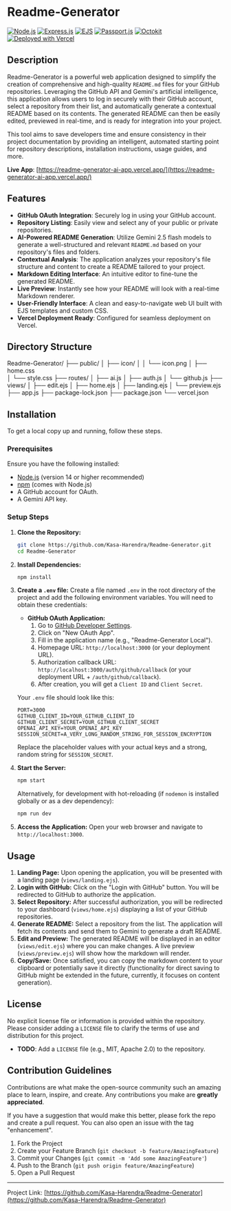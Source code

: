 # Readme-Generator

[![Node.js](https://img.shields.io/badge/Node.js-18%2B-green?logo=node.js&logoColor=white)](https://nodejs.org/)
[![Express.js](https://img.shields.io/badge/Express.js-4.x-blue?logo=express&logoColor=white)](https://expressjs.com/)
[![EJS](https://img.shields.io/badge/EJS-template-lightgrey?logo=html5)](https://ejs.co/)
[![Passport.js](https://img.shields.io/badge/Passport.js-Auth-brightgreen?logo=passport)](http://www.passportjs.org/)
[![Octokit](https://img.shields.io/badge/Octokit-GitHub%20API-orange?logo=github&logoColor=white)](https://octokit.github.io/rest.js/)
[![Deployed with Vercel](https://img.shields.io/badge/Deployed%20with-Vercel-black?logo=vercel)](https://vercel.com/)

## Description

Readme-Generator is a powerful web application designed to simplify the creation of comprehensive and high-quality `README.md` files for your GitHub repositories. Leveraging the GitHub API and Gemini's artificial intelligence, this application allows users to log in securely with their GitHub account, select a repository from their list, and automatically generate a contextual README based on its contents. The generated README can then be easily edited, previewed in real-time, and is ready for integration into your project.

This tool aims to save developers time and ensure consistency in their project documentation by providing an intelligent, automated starting point for repository descriptions, installation instructions, usage guides, and more.

**Live App**: [https://readme-generator-ai-app.vercel.app/](https://readme-generator-ai-app.vercel.app/)

## Features

*   **GitHub OAuth Integration**: Securely log in using your GitHub account.
*   **Repository Listing**: Easily view and select any of your public or private repositories.
*   **AI-Powered README Generation**: Utilize Gemini 2.5 flash models to generate a well-structured and relevant `README.md` based on your repository's files and folders.
*   **Contextual Analysis**: The application analyzes your repository's file structure and content to create a README tailored to your project.
*   **Markdown Editing Interface**: An intuitive editor to fine-tune the generated README.
*   **Live Preview**: Instantly see how your README will look with a real-time Markdown renderer.
*   **User-Friendly Interface**: A clean and easy-to-navigate web UI built with EJS templates and custom CSS.
*   **Vercel Deployment Ready**: Configured for seamless deployment on Vercel.

## Directory Structure
Readme-Generator/
├── public/
│   ├── icon/
│   │   └── icon.png
│   ├── home.css   
│   └── style.css
├── routes/
│   ├── ai.js
│   ├── auth.js
│   └── github.js
├── views/
│   ├── edit.ejs
│   ├── home.ejs
│   ├── landing.ejs
│   └── preview.ejs
├── app.js
├── package-lock.json
├── package.json
└── vercel.json


## Installation

To get a local copy up and running, follow these steps.

### Prerequisites

Ensure you have the following installed:

*   [Node.js](https://nodejs.org/en/download/) (version 14 or higher recommended)
*   [npm](https://www.npmjs.com/get-npm) (comes with Node.js)
*   A GitHub account for OAuth.
*   A Gemini API key.

### Setup Steps

1.  **Clone the Repository:**
    ```bash
    git clone https://github.com/Kasa-Harendra/Readme-Generator.git
    cd Readme-Generator
    ```

2.  **Install Dependencies:**
    ```bash
    npm install
    ```

3.  **Create a `.env` file:**
    Create a file named `.env` in the root directory of the project and add the following environment variables. You will need to obtain these credentials:

    *   **GitHub OAuth Application:**
        1.  Go to [GitHub Developer Settings](https://github.com/settings/developers).
        2.  Click on "New OAuth App".
        3.  Fill in the application name (e.g., "Readme-Generator Local").
        4.  Homepage URL: `http://localhost:3000` (or your deployment URL).
        5.  Authorization callback URL: `http://localhost:3000/auth/github/callback` (or your deployment URL + `/auth/github/callback`).
        6.  After creation, you will get a `Client ID` and `Client Secret`.

    Your `.env` file should look like this:

    ```env
    PORT=3000
    GITHUB_CLIENT_ID=YOUR_GITHUB_CLIENT_ID
    GITHUB_CLIENT_SECRET=YOUR_GITHUB_CLIENT_SECRET
    OPENAI_API_KEY=YOUR_OPENAI_API_KEY
    SESSION_SECRET=A_VERY_LONG_RANDOM_STRING_FOR_SESSION_ENCRYPTION
    ```
    Replace the placeholder values with your actual keys and a strong, random string for `SESSION_SECRET`.

4.  **Start the Server:**
    ```bash
    npm start
    ```
    Alternatively, for development with hot-reloading (if `nodemon` is installed globally or as a dev dependency):
    ```bash
    npm run dev
    ```

5.  **Access the Application:**
    Open your web browser and navigate to `http://localhost:3000`.

## Usage

1.  **Landing Page:** Upon opening the application, you will be presented with a landing page (`views/landing.ejs`).
2.  **Login with GitHub:** Click on the "Login with GitHub" button. You will be redirected to GitHub to authorize the application.
3.  **Select Repository:** After successful authorization, you will be redirected to your dashboard (`views/home.ejs`) displaying a list of your GitHub repositories.
4.  **Generate README:** Select a repository from the list. The application will fetch its contents and send them to Gemini to generate a draft README.
5.  **Edit and Preview:** The generated README will be displayed in an editor (`views/edit.ejs`) where you can make changes. A live preview (`views/preview.ejs`) will show how the markdown will render.
6.  **Copy/Save:** Once satisfied, you can copy the markdown content to your clipboard or potentially save it directly (functionality for direct saving to GitHub might be extended in the future, currently, it focuses on content generation).

## License

No explicit license file or information is provided within the repository. Please consider adding a `LICENSE` file to clarify the terms of use and distribution for this project.

*   **TODO**: Add a `LICENSE` file (e.g., MIT, Apache 2.0) to the repository.

## Contribution Guidelines

Contributions are what make the open-source community such an amazing place to learn, inspire, and create. Any contributions you make are **greatly appreciated**.

If you have a suggestion that would make this better, please fork the repo and create a pull request. You can also open an issue with the tag "enhancement".

1.  Fork the Project
2.  Create your Feature Branch (`git checkout -b feature/AmazingFeature`)
3.  Commit your Changes (`git commit -m 'Add some AmazingFeature'`)
4.  Push to the Branch (`git push origin feature/AmazingFeature`)
5.  Open a Pull Request

---
Project Link: [https://github.com/Kasa-Harendra/Readme-Generator](https://github.com/Kasa-Harendra/Readme-Generator)